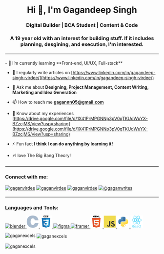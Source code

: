 <h1 align="center">Hi 👋, I'm Gagandeep Singh</h1>
<h3 align="center">Digital Builder | BCA Student | Content & Code</h3>

<h3 align="center">A 19 year old with an interest for building stuff. If it includes planning, desgining, and execution, I'm interested.</h3>
<hr style="border: 1px solid #ccc; margin: 20px 0;">
- 🌱 I’m currently learning **Front-end, UI/UX, Full-stack**

- 📝 I regularly write articles on [https://www.linkedin.com/in/gagandeep-singh-virdee/](https://www.linkedin.com/in/gagandeep-singh-virdee/)

- 💬 Ask me about **Designing, Project Management, Content Writing, Marketing and Idea Generation**

- 📫 How to reach me **gagannn05@gmail.com**

- 📄 Know about my experiences [https://drive.google.com/file/d/1X41PrMPGNNp3pV0qTKUdWuYX-BZzcjMS/view?usp=sharing](https://drive.google.com/file/d/1X41PrMPGNNp3pV0qTKUdWuYX-BZzcjMS/view?usp=sharing)

- ⚡ Fun fact **I think I can do anything by learning it!**

- ⚡️I love The Big Bang Theory!
<hr style="border: 1px solid #ccc; margin: 20px 0;">
<h3 align="left">Connect with me:</h3>
<p align="left">
<a href="https://twitter.com/gaganvirdee" target="blank"><img align="center" src="https://raw.githubusercontent.com/rahuldkjain/github-profile-readme-generator/master/src/images/icons/Social/twitter.svg" alt="gaganvirdee" height="30" width="40" /></a>
<a href="https://linkedin.com/in/gaganvirdee" target="blank"><img align="center" src="https://raw.githubusercontent.com/rahuldkjain/github-profile-readme-generator/master/src/images/icons/Social/linked-in-alt.svg" alt="gaganvirdee" height="30" width="40" /></a>
<a href="https://instagram.com/gaganvirdee" target="blank"><img align="center" src="https://raw.githubusercontent.com/rahuldkjain/github-profile-readme-generator/master/src/images/icons/Social/instagram.svg" alt="gaganvirdee" height="30" width="40" /></a>
<a href="https://medium.com/@gaganwrites" target="blank"><img align="center" src="https://raw.githubusercontent.com/rahuldkjain/github-profile-readme-generator/master/src/images/icons/Social/medium.svg" alt="@gaganwrites" height="30" width="40" /></a>
</p>

<hr style="border: 1px solid #ccc; margin: 20px 0;">


<h3 align="left">Languages and Tools:</h3>
<p align="left"> <a href="https://www.blender.org/" target="_blank" rel="noreferrer"> <img src="https://download.blender.org/branding/community/blender_community_badge_white.svg" alt="blender" width="40" height="40"/> </a> <a href="https://www.cprogramming.com/" target="_blank" rel="noreferrer"> <img src="https://raw.githubusercontent.com/devicons/devicon/master/icons/c/c-original.svg" alt="c" width="40" height="40"/> </a> <a href="https://www.w3schools.com/css/" target="_blank" rel="noreferrer"> <img src="https://raw.githubusercontent.com/devicons/devicon/master/icons/css3/css3-original-wordmark.svg" alt="css3" width="40" height="40"/> </a> <a href="https://www.figma.com/" target="_blank" rel="noreferrer"> <img src="https://www.vectorlogo.zone/logos/figma/figma-icon.svg" alt="figma" width="40" height="40"/> </a> <a href="https://www.framer.com/" target="_blank" rel="noreferrer"> <img src="https://www.vectorlogo.zone/logos/framer/framer-icon.svg" alt="framer" width="40" height="40"/> </a> <a href="https://www.w3.org/html/" target="_blank" rel="noreferrer"> <img src="https://raw.githubusercontent.com/devicons/devicon/master/icons/html5/html5-original-wordmark.svg" alt="html5" width="40" height="40"/> </a> <a href="https://developer.mozilla.org/en-US/docs/Web/JavaScript" target="_blank" rel="noreferrer"> <img src="https://raw.githubusercontent.com/devicons/devicon/master/icons/javascript/javascript-original.svg" alt="javascript" width="40" height="40"/> </a> <a href="https://www.python.org" target="_blank" rel="noreferrer"> <img src="https://raw.githubusercontent.com/devicons/devicon/master/icons/python/python-original.svg" alt="python" width="40" height="40"/> </a> <a href="https://reactjs.org/" target="_blank" rel="noreferrer"> <img src="https://raw.githubusercontent.com/devicons/devicon/master/icons/react/react-original-wordmark.svg" alt="react" width="40" height="40"/> </a> </p>

<p><img align="left" src="https://github-readme-stats.vercel.app/api/top-langs?username=gaganexcels&show_icons=true&locale=en&layout=compact" alt="gaganexcels" /></p>

<p>&nbsp;<img align="center" src="https://github-readme-stats.vercel.app/api?username=gaganexcels&show_icons=true&locale=en" alt="gaganexcels" /></p>

<p><img align="center" src="https://github-readme-streak-stats.herokuapp.com/?user=gaganexcels&" alt="gaganexcels" /></p>
